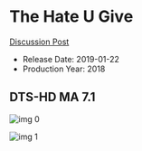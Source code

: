 # The Hate U Give

[Discussion Post](https://www.avsforum.com/threads/bass-eq-for-filtered-movies.2995212/post-57466848)

* Release Date: 2019-01-22
* Production Year: 2018

## DTS-HD MA 7.1

![img 0](https://i.imgur.com/jIoVRwX.jpg)

![img 1](https://i.imgur.com/rDDbi9T.jpg)

